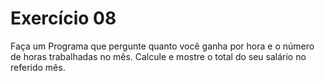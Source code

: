# Exercício 08
Faça um Programa que pergunte quanto você ganha por hora e o número de horas trabalhadas no mês. Calcule e mostre o total do seu salário no referido mês.
